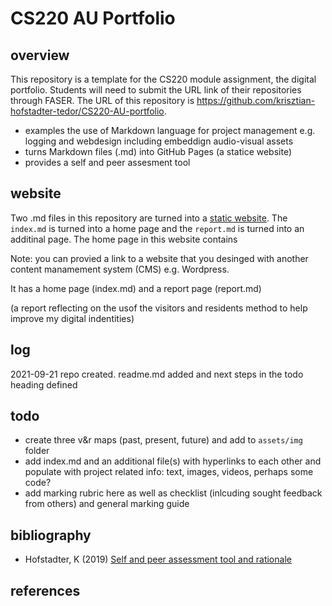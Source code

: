 # CS220 AU Portfolio

## overview
This repository is a template for the CS220 module assignment, the digital portfolio. Students will need to submit the URL link of their repositories through FASER. The URL of this repository is https://github.com/krisztian-hofstadter-tedor/CS220-AU-portfolio.

- examples the use of Markdown language for project management e.g. logging and webdesign including embeddign audio-visual assets
- turns Markdown files (.md) into GitHub Pages (a statice website)
- provides a self and peer assesment tool

## website
Two .md files in this repository are turned into a [static website](https://krisztian-hofstadter-tedor.github.io/CS220-AU-portfolio/). The `index.md` is turned into a home page and the `report.md` is turned into an additinal page. The home page in this website contains 

Note: you can provied a link to a website that you desinged with another content manamement system (CMS) e.g. Wordpress. 

It has a home page (index.md) and a report page (report.md) 

(a report reflecting on the usof the visitors and residents method to help improve my digital indentities)

## log
<!-- #todo remove content of template's log and add my own -->
2021-09-21 repo created. readme.md added and next steps in the todo heading defined

## todo
- create three v&r maps (past, present, future) and add to `assets/img` folder
- add index.md and an additional file(s) with hyperlinks to each other and populate with project related info: text, images, videos, perhaps some code?
- add marking rubric here as well as checklist (inlcuding sought feedback from others) and general marking guide

## bibliography
- Hofstadter, K (2019) [Self and peer assessment tool and rationale](https://khofstadter.com/assets/doc/Hofstadter-2019-self-and-peer-assessment-tool-and-rationale.pdf)


## references
